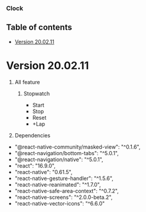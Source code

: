 ### Clock

## Table of contents

- [Version 20.02.11](#version-200211)

# Version 20.02.11

1. All feature

   1. Stopwatch

      - Start
      - Stop
      - Reset
      - +Lap

1. Dependencies

- "@react-native-community/masked-view": "^0.1.6",
- "@react-navigation/bottom-tabs": "^5.0.1",
- "@react-navigation/native": "^5.0.1",
- "react": "16.9.0",
- "react-native": "0.61.5",
- "react-native-gesture-handler": "^1.5.6",
- "react-native-reanimated": "^1.7.0",
- "react-native-safe-area-context": "^0.7.2",
- "react-native-screens": "^2.0.0-beta.2",
- "react-native-vector-icons": "^6.6.0"
